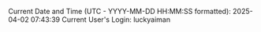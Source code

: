 Current Date and Time (UTC - YYYY-MM-DD HH:MM:SS formatted): 2025-04-02 07:43:39
Current User's Login: luckyaiman
